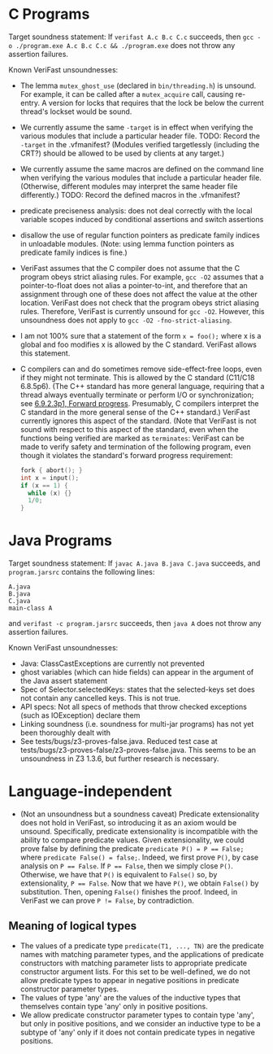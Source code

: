C Programs
==========

Target soundness statement:
If `verifast A.c B.c C.c` succeeds, then `gcc -o ./program.exe A.c B.c C.c && ./program.exe` does not throw any assertion failures.

Known VeriFast unsoundnesses:
- The lemma `mutex_ghost_use` (declared in `bin/threading.h`) is unsound. For example, it can be called after a `mutex_acquire` call, causing re-entry. A version for locks that requires that the lock be below the current thread's lockset would be sound.
- We currently assume the same `-target` is in effect when verifying the various modules that include a particular header file. TODO: Record the `-target` in the .vfmanifest? (Modules verified targetlessly (including the CRT?) should be allowed to be used by clients at any target.)
- We currently assume the same macros are defined on the command line when verifying the various modules that include a particular header file. (Otherwise, different modules may interpret the same header file differently.) TODO: Record the defined macros in the .vfmanifest?
- predicate preciseness analysis: does not deal correctly with the local variable scopes induced by conditional assertions and switch assertions
- disallow the use of regular function pointers as predicate family indices in unloadable modules. (Note: using lemma function pointers as predicate family indices is fine.)
- VeriFast assumes that the C compiler does not assume that the C program obeys strict aliasing rules.
  For example, `gcc -O2` assumes that a pointer-to-float does not alias a pointer-to-int, and therefore that an assignment through one of these
  does not affect the value at the other location.
  VeriFast does not check that the program obeys strict aliasing rules. Therefore, VeriFast is currently unsound for `gcc -O2`.
  However, this unsoundness does not apply to `gcc -O2 -fno-strict-aliasing`.
- I am not 100% sure that a statement of the form `x = foo();` where x is a global and foo modifies x is allowed by the C standard. VeriFast allows this statement.
- C compilers can and do sometimes remove side-effect-free loops, even if they might not terminate. This is allowed by the C standard (C11/C18 6.8.5p6). (The C++ standard has more general language, requiring that a thread always eventually terminate or perform I/O or synchronization; see [6.9.2.3p1, Forward progress](https://eel.is/c++draft/intro.progress#1). Presumably, C compilers interpret the C standard in the more general sense of the C++ standard.) VeriFast currently ignores this aspect of the standard. (Note that VeriFast is not sound with respect to this aspect of the standard, even when the functions being verified are marked as `terminates`: VeriFast can be made to verify safety and termination of the following program, even though it violates the standard's forward progress requirement:

  ```c
  fork { abort(); }
  int x = input();
  if (x == 1) {
    while (x) {}
    1/0;
  }
  ```

Java Programs
=============

Target soundness statement:
If `javac A.java B.java C.java` succeeds, and `program.jarsrc` contains the following lines:

```
A.java
B.java
C.java
main-class A
```

and `verifast -c program.jarsrc` succeeds, then `java A` does not throw any assertion failures.

Known VeriFast unsoundnesses:
- Java: ClassCastExceptions are currently not prevented
- ghost variables (which can hide fields) can appear in the argument of the Java assert statement
- Spec of Selector.selectedKeys: states that the selected-keys set does not contain any cancelled keys. This is not true.
- API specs: Not all specs of methods that throw checked exceptions (such as IOException) declare them
- Linking soundness (i.e. soundness for multi-jar programs) has not yet been thoroughly dealt with
- See tests/bugs/z3-proves-false.java. Reduced test case at tests/bugs/z3-proves-false/z3-proves-false.java. This seems to be an unsoundness in Z3 1.3.6, but further research is necessary.

Language-independent
====================

- (Not an unsoundness but a soundness caveat) Predicate extensionality does not hold in VeriFast, so introducing it as an axiom would be unsound. Specifically, predicate extensionality is
  incompatible with the ability to compare predicate values. Given extensionality, we could prove false by defining the predicate `predicate P() = P == False;` where `predicate False() = false;`.
  Indeed, we first prove `P()`, by case analysis on `P == False`. If `P == False`, then we simply close `P()`. Otherwise, we have that `P()` is equivalent to `False()` so, by extensionality,
  `P == False`. Now that we have `P()`, we obtain `False()` by substitution. Then, opening `False()` finishes the proof.
  Indeed, in VeriFast we can prove `P != False`, by contradiction.

## Meaning of logical types

- The values of a predicate type `predicate(T1, ..., TN)` are the predicate names with matching parameter types, and the applications of predicate constructors with matching parameter lists to appropriate predicate constructor argument lists. For this set to be well-defined, we do not allow predicate types to appear in negative positions in predicate constructor parameter types.
- The values of type 'any' are the values of the inductive types that themselves contain type 'any' only in positive positions.
- We allow predicate constructor parameter types to contain type 'any', but only in positive positions, and we consider an inductive type to be a subtype of 'any' only if it does not contain predicate types in negative positions.
